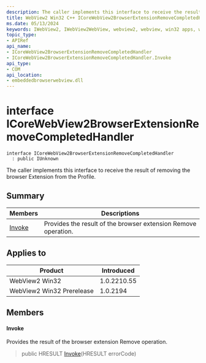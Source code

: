 ```yaml
---
description: The caller implements this interface to receive the result of removing the browser Extension from the Profile.
title: WebView2 Win32 C++ ICoreWebView2BrowserExtensionRemoveCompletedHandler
ms.date: 05/13/2024
keywords: IWebView2, IWebView2WebView, webview2, webview, win32 apps, win32, edge, ICoreWebView2, ICoreWebView2Controller, browser control, edge html, ICoreWebView2BrowserExtensionRemoveCompletedHandler
topic_type: 
- APIRef
api_name:
- ICoreWebView2BrowserExtensionRemoveCompletedHandler
- ICoreWebView2BrowserExtensionRemoveCompletedHandler.Invoke
api_type:
- COM
api_location:
- embeddedbrowserwebview.dll
---
```


# interface ICoreWebView2BrowserExtensionRemoveCompletedHandler

```
interface ICoreWebView2BrowserExtensionRemoveCompletedHandler
  : public IUnknown
```

The caller implements this interface to receive the result of removing the browser Extension from the Profile.

## Summary

 Members                        | Descriptions
--------------------------------|---------------------------------------------
[Invoke](#invoke) | Provides the result of the browser extension Remove operation.

## Applies to

Product                         | Introduced
--------------------------------|---------------------------------------------
WebView2 Win32            |    1.0.2210.55
WebView2 Win32 Prerelease |    1.0.2194

## Members

#### Invoke

Provides the result of the browser extension Remove operation.

> public HRESULT [Invoke](#invoke)(HRESULT errorCode)


